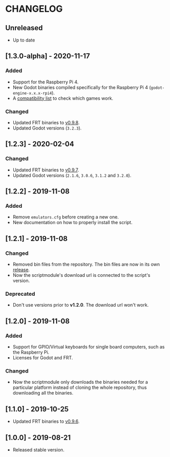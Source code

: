 # CHANGELOG

## Unreleased

* Up to date

## [1.3.0-alpha] - 2020-11-17

### Added

* Support for the Raspberry Pi 4.
* New Godot binaries compiled specifically for the Raspberry Pi 4 (`godot-engine-x.x.x-rpi4`).
* A [compatibility list](https://github.com/hiulit/RetroPie-Godot-Game-Engine-Emulator/blob/master/COMPATIBILITY_LIST.md) to check which games work.

### Changed

* Updated FRT binaries to [v0.9.8](https://github.com/efornara/frt/releases/tag/0.9.8).
* Updated Godot versions (`3.2.3`).

## [1.2.3] - 2020-02-04

### Changed

* Updated FRT binaries to [v0.9.7](https://github.com/efornara/frt/releases/tag/0.9.7).
* Updated Godot versions (`2.1.6`, `3.0.6`, `3.1.2` and `3.2.0`).

## [1.2.2] - 2019-11-08

### Added

* Remove `emulators.cfg` before creating a new one.
* New documentation on how to properly install the script.

## [1.2.1] - 2019-11-08

### Changed

* Removed bin files from the repository. The bin files are now in its own [release](https://github.com/hiulit/RetroPie-Godot-Game-Engine-Emulator/releases).
* Now the scriptmodule's download url is connected to the script's version.

### Deprecated

* Don't use versions prior to **v1.2.0**. The download url won't work.

## [1.2.0] - 2019-11-08

### Added

* Support for GPIO/Virtual keyboards for single board computers, such as the Raspberry Pi.
* Licenses for Godot and FRT.

### Changed

*  Now the scriptmodule only downloads the binaries needed for a particular platform instead of cloning the whole repository, thus downloading all the binaries.

## [1.1.0] - 2019-10-25

* Updated FRT binaries to [v0.9.6](https://github.com/efornara/frt/releases/tag/0.9.6).

## [1.0.0] - 2019-08-21

* Released stable version.
